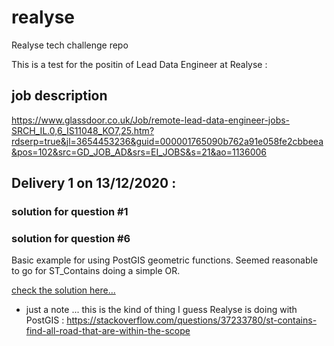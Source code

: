 # realyse
Realyse tech challenge repo

This is a test for the positin of Lead Data Engineer at Realyse :

## job description
https://www.glassdoor.co.uk/Job/remote-lead-data-engineer-jobs-SRCH_IL.0,6_IS11048_KO7,25.htm?rdserp=true&jl=3654453236&guid=000001765090b762a91e058fe2cbbeea&pos=102&src=GD_JOB_AD&srs=EI_JOBS&s=21&ao=1136006

## Delivery 1 on 13/12/2020 :

### solution for question #1

### solution for question #6

Basic example for using PostGIS geometric functions. Seemed reasonable to go for ST_Contains doing a simple OR.

[check the solution here...](sql/solution6.sql)

- just a note ... this is the kind of thing I guess Realyse is doing with PostGIS : https://stackoverflow.com/questions/37233780/st-contains-find-all-road-that-are-within-the-scope

